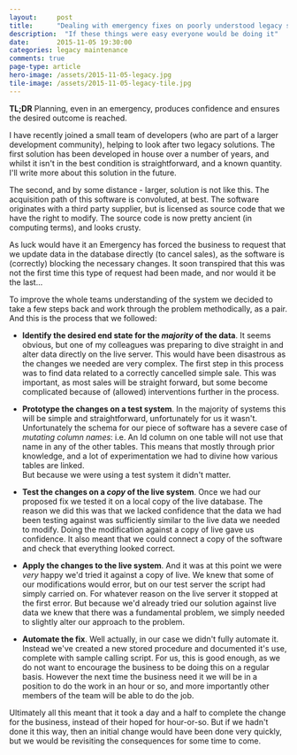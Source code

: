 ```yaml
---
layout: 	post
title:  	"Dealing with emergency fixes on poorly understood legacy systems"
description:  "If these things were easy everyone would be doing it"
date:   	2015-11-05 19:30:00
categories: legacy maintenance
comments: true
page-type: article
hero-image: /assets/2015-11-05-legacy.jpg
tile-image: /assets/2015-11-05-legacy-tile.jpg
---
```


**TL;DR** Planning, even in an emergency, produces confidence and ensures the desired outcome is reached.

I have recently joined a small team of developers (who are part of a larger development community), helping to look after two legacy solutions. The first solution has been developed in house over a number of years, and whilst it isn't in the best condition is straightforward, and a known quantity. I'll write more about this solution in the future.

The second, and by some distance - larger, solution is not like this. The acquisition path of this software is convoluted, at best. The software originates with a third party supplier, but is licensed as source code that we have the right to modify. The source code is now pretty ancient (in computing terms), and looks crusty.

As luck would have it an Emergency has forced the business to request that we update data in the database directly (to cancel sales), as the software is (correctly) blocking the necessary changes. It soon transpired that this was not the first time this type of request had been made, and nor would it be the last...

To improve the whole teams understanding of the system we decided to take a few steps back and work through the problem methodically, as a pair. And this is the process that we followed:

* **Identify the desired end state for the *majority* of the data**. It seems obvious, but one of my colleagues was preparing to dive straight in and alter data directly on the live server. This would have been disastrous as the changes we needed are very complex. The first step in this process was to find data related to a correctly cancelled simple sale. This was important, as most sales will be straight forward, but some become complicated because of (allowed) interventions further in the process.

* **Prototype the changes on a test system**. In the majority of systems this will be simple and straightforward, unfortunately for us it wasn't. Unfortunately the schema for our piece of software has a severe case of *mutating column names*: i.e. An Id column on one table will not use that name in any of the other tables. This means that mostly through prior knowledge, and a lot of experimentation we had to divine how various tables are linked.  
  But because we were using a test system it didn't matter.

* **Test the changes on a *copy* of the live system**. Once we had our proposed fix we tested it on a local copy of the live database. The reason we did this was that we lacked confidence that the data we had been testing against was sufficiently similar to the live data we needed to modify. Doing the modification against a copy of live gave us confidence. It also meant that we could connect a copy of the software and check that everything looked correct.

* **Apply the changes to the live system**. And it was at this point we were *very* happy we'd tried it against a copy of live. We knew that some of our modifications would error, but on our test server the script had simply carried on. For whatever reason on the live server it stopped at the first error. But because we'd already tried our solution against live data we knew that there was a fundamental problem, we simply needed to slightly alter our approach to the problem.

* **Automate the fix**. Well actually, in our case we didn't fully automate it. Instead we've created a new stored procedure and documented it's use, complete with sample calling script. For us, this is good enough, as we do not want to encourage the business to be doing this on a regular basis. However the next time the business need it we will be in a position to do the work in an hour or so, and more importantly other members of the team will be able to do the job.

Ultimately all this meant that it took a day and a half to complete the change for the business, instead of their hoped for hour-or-so. But if we hadn't done it this way, then an initial change would have been done very quickly, but we would be revisiting the consequences for some time to come.
